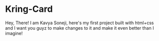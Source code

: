 # Kring-Card
Hey, There!
    I am Kavya Soneji, here's my first project built with html+css and I want you guyz to make changes to it and make it even better than I imagine!
